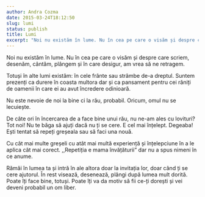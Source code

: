 ```yaml
---
author: Andra Cozma
date: 2015-03-24T18:12:50
slug: lumi
status: publish
title: Lumi
excerpt: "Noi nu existăm în lume. Nu în cea pe care o visăm și despre care scriem, desenăm, cântăm, plângem și  "
---
```

Noi nu existăm în lume. Nu în cea pe care o visăm și despre care scriem, desenăm, cântăm, plângem și în care desigur, am vrea să ne retragem.

Totuși în alte lumi existăm: în cele frânte sau strâmbe de-a dreptul. Suntem prezenți ca durere în coasta multora dar și ca pansament pentru cei răniți de oamenii în care ei au avut încredere odinioară.

Nu este nevoie de noi la bine ci la rău, probabil. Oricum, omul nu se lecuiește.

De câte ori în încercarea de a face bine unui rău, nu ne-am ales cu lovituri? Tot noi! Nu te băga să ajuți dacă nu ți se cere. E cel mai înțelept. Degeaba! Ești tentat să repeți greșeala sau să faci una nouă.

Cu cât mai multe greșeli cu atât mai multă experiență și înțelepciune în a le aplica cât mai corect. ,,Repetiția e mama învățăturii” dar nu a spus nimeni în ce anume.

Rămâi în lumea ta și intră în ale altora doar la invitația lor, doar când ți se cere ajutorul. În rest visează, desenează, plângi după lumea mult dorită. Poate îți face bine, totuși. Poate îți va da motiv să fii ce-ți dorești și vei deveni probabil un om liber.
    